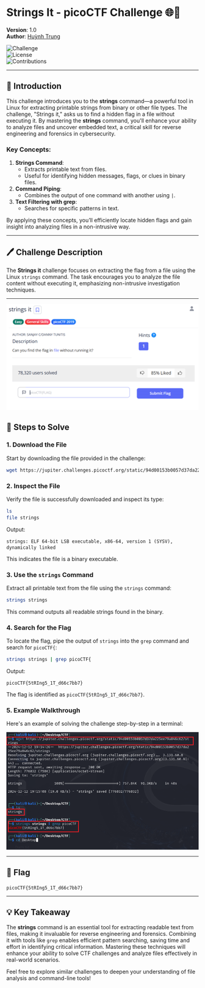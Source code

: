 # Strings It - picoCTF Challenge 🌐🔧

**Version**: 1.0  
**Author**: [Huỳnh Trung](https://www.linkedin.com/in/trung-huynh-chi-pc01/)  

![Challenge](https://img.shields.io/badge/Challenge-Terminal-blue?style=for-the-badge&logo=gnubash&logoColor=white)  
![License](https://img.shields.io/badge/License-MIT-green?style=for-the-badge&logo=open-source-initiative&logoColor=white)  
![Contributions](https://img.shields.io/badge/Contributions-Welcome-orange?style=for-the-badge&logo=github&logoColor=white)  

---

## 📑 Introduction

This challenge introduces you to the **strings** command—a powerful tool in Linux for extracting printable strings from binary or other file types. The challenge, "Strings it," asks us to find a hidden flag in a file without executing it. By mastering the **strings** command, you'll enhance your ability to analyze files and uncover embedded text, a critical skill for reverse engineering and forensics in cybersecurity.

### Key Concepts:
1. **Strings Command**:
   - Extracts printable text from files.
   - Useful for identifying hidden messages, flags, or clues in binary files.
2. **Command Piping**:
   - Combines the output of one command with another using `|`.
3. **Text Filtering with grep**:
   - Searches for specific patterns in text.

By applying these concepts, you’ll efficiently locate hidden flags and gain insight into analyzing files in a non-intrusive way.

---

## 🖊️ Challenge Description

The **Strings it** challenge focuses on extracting the flag from a file using the Linux `strings` command. The task encourages you to analyze the file content without executing it, emphasizing non-intrusive investigation techniques.

---
![Local Image](img/strings_it/h1.png "Local Image")
## 🔧 Steps to Solve

### 1. **Download the File**
   Start by downloading the file provided in the challenge:
   
   ```bash
   wget https://jupiter.challenges.picoctf.org/static/94d00153b0057d37da225ee79a846c62/strings
   ```

### 2. **Inspect the File**
   Verify the file is successfully downloaded and inspect its type:
   
   ```bash
   ls
   file strings
   ```
   
   Output:
   ```
   strings: ELF 64-bit LSB executable, x86-64, version 1 (SYSV), dynamically linked
   ```
   This indicates the file is a binary executable.

### 3. **Use the `strings` Command**
   Extract all printable text from the file using the `strings` command:
   
   ```bash
   strings strings
   ```
   
   This command outputs all readable strings found in the binary.

### 4. **Search for the Flag**
   To locate the flag, pipe the output of `strings` into the `grep` command and search for `picoCTF{`:
   
   ```bash
   strings strings | grep picoCTF{
   ```
   
   Output:
   ```
   picoCTF{5tRIng5_1T_d66c7bb7}
   ```
   
   The flag is identified as `picoCTF{5tRIng5_1T_d66c7bb7}`.

### 5. **Example Walkthrough**
   Here's an example of solving the challenge step-by-step in a terminal:
   
![Local Image](img/strings_it/h2.png "Local Image")

---

## 🎯 Flag
`picoCTF{5tRIng5_1T_d66c7bb7}`

---

## 💡 Key Takeaway

The **strings** command is an essential tool for extracting readable text from files, making it invaluable for reverse engineering and forensics. Combining it with tools like `grep` enables efficient pattern searching, saving time and effort in identifying critical information. Mastering these techniques will enhance your ability to solve CTF challenges and analyze files effectively in real-world scenarios.

Feel free to explore similar challenges to deepen your understanding of file analysis and command-line tools!

